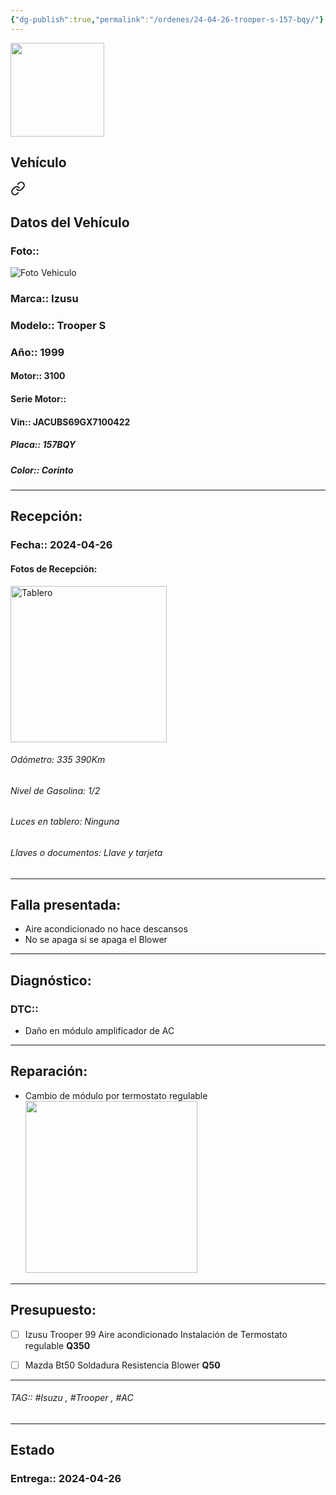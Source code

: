 ```yaml
---
{"dg-publish":true,"permalink":"/ordenes/24-04-26-trooper-s-157-bqy/"}
---
```


<img src="https://lh3.googleusercontent.com/d/137fl3TIZ0-PU8b-Pt0bsjclwHub_u78G" width="150">

## Vehículo

<div class="transclusion internal-embed is-loaded"><a class="markdown-embed-link" href="/vehiculos/isuzu/trooper-s-157-bqy/#datos-del-vehiculo" aria-label="Open link"><svg xmlns="http://www.w3.org/2000/svg" width="24" height="24" viewBox="0 0 24 24" fill="none" stroke="currentColor" stroke-width="2" stroke-linecap="round" stroke-linejoin="round" class="svg-icon lucide-link"><path d="M10 13a5 5 0 0 0 7.54.54l3-3a5 5 0 0 0-7.07-7.07l-1.72 1.71"></path><path d="M14 11a5 5 0 0 0-7.54-.54l-3 3a5 5 0 0 0 7.07 7.07l1.71-1.71"></path></svg></a><div class="markdown-embed">



## Datos del Vehículo 
### Foto:: 
<img src="https://lh3.googleusercontent.com/d/1TUb-cAtV4ra2jk9ylQ8HM2LLozogNdlJ" Alt="Foto Vehiculo">

### Marca:: Izusu 
### Modelo:: Trooper S
### Año:: 1999
#### Motor:: 3100
#### Serie Motor:: 
#### Vin:: JACUBS69GX7100422
##### Placa:: 157BQY
##### Color:: Corinto
---


</div></div>


## Recepción:
### Fecha:: 2024-04-26
#### Fotos de Recepción: 
<img src="https://lh3.googleusercontent.com/d/1TbDEquqco_km5j-aqi7zBPFIvqvyGVWG" width="250" Alt="Tablero">

###### Odómetro: 335 390Km
###### Nivel de Gasolina: 1/2
###### Luces en tablero: Ninguna 
###### Llaves o documentos: Llave y tarjeta 

---

## Falla presentada:
- Aire acondicionado no hace descansos 
- No se apaga si se apaga el Blower 


---

## Diagnóstico:
### DTC:: 

- Daño en módulo amplificador de AC

---
## Reparación:
- Cambio de módulo por termostato regulable
	<img src="https://lh3.googleusercontent.com/d/1TcZl_oIoagdmpp_LI6LZT8AwFYgVzYVQ" width="275">

---

## Presupuesto:

- [ ] Izusu Trooper 99
	Aire acondicionado 
	Instalación de Termostato regulable 
	**Q350**
- [ ] Mazda Bt50
	Soldadura Resistencia Blower 
	**Q50**


---

###### TAG:: #Isuzu , #Trooper , #AC 

---

## Estado

### Entrega:: 2024-04-26


